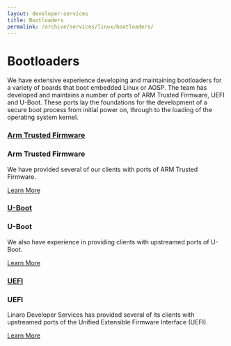 ```yaml
---
layout: developer-services
title: Bootloaders
permalink: /archive/services/linux/bootloaders/
---
```

# Bootloaders

We have extensive experience developing and maintaining bootloaders for a variety of boards that boot embedded Linux or AOSP. The team has developed and maintains a number of ports of ARM Trusted Firmware, UEFI and U-Boot.  These ports lay the foundations for the development of a secure boot process from initial power on, through to the loading of the operating system kernel. 

<div id="flippers">
    <div class="col-md-4">
        <div class="flip-container vertical" ontouchstart="this.classList.toggle('hover');">
            <div class="flipper">
                <div class="front">
                    <div class="front-content">
                        <a href="/archive/services/linux/bootloaders/arm-trusted-firmware/">
                            <h3>Arm Trusted Firmware</h3>
                        </a>
                    </div>
                </div>
                <div class="back">
                    <div class="back-content">
                        <h3>Arm Trusted Firmware</h3>
                        <p>
                            We have provided several of our clients with ports of ARM Trusted Firmware.
                        </p>
                        <a class="btn btn-primary" href="/archive/services/linux/bootloaders/arm-trusted-firmware/">Learn More</a>
                    </div>
                </div>
            </div>
        </div>
    </div>
    <div class="col-md-4">
        <div class="flip-container vertical" ontouchstart="this.classList.toggle('hover');">
            <div class="flipper">
                <div class="front">
                    <div class="front-content">
                        <a href="/archive/services/linux/bootloaders/u-boot/">
                            <h3>U-Boot</h3>
                        </a>
                    </div>
                </div>
                <div class="back">
                    <div class="back-content">
                        <h3>U-Boot</h3>
                        <p>
                            We also have experience in providing clients with upstreamed ports of U-Boot.
                        </p>
                        <a class="btn btn-primary" href="/archive/services/linux/bootloaders/u-boot/">Learn More</a>
                    </div>
                </div>
            </div>
        </div>
    </div>
    <div class="col-md-4">
        <div class="flip-container vertical" ontouchstart="this.classList.toggle('hover');">
            <div class="flipper">
                <div class="front">
                    <div class="front-content">
                    <a href="/archive/services/linux/bootloaders/uefi/">
                        <h3>UEFI</h3>
                    </a>
                    </div>
                </div>
                <div class="back">
                    <div class="back-content">
                        <h3>UEFI</h3>
                        <p>
                            Linaro Developer Services has provided several of its clients with upstreamed ports of the Unified Extensible Firmware Interface (UEFI).
                        </p>
                        <a class="btn btn-primary" href="/archive/services/linux/bootloaders/uefi/">Learn More</a>
                    </div>
                </div>
            </div>
        </div>
    </div>

</div>